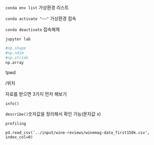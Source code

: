 `conda env list` 가상환경 리스트

`conda activate "~~"` 가상환경 접속

`conda deactivate` 접속해제

`jupyter lab`

```python
#np.shape
#np.ndim
#np.stride
np.array
```



!pwd

/위치



자료를 받으면 3가지 먼저 해보기

`info()`

`describe()`숫자값을 정리해서 확인 가능(문자값 x)

`profiling`



`pd.read_csv('../input/wine-reviews/winemag-data_first150k.csv', index_col=0)`

